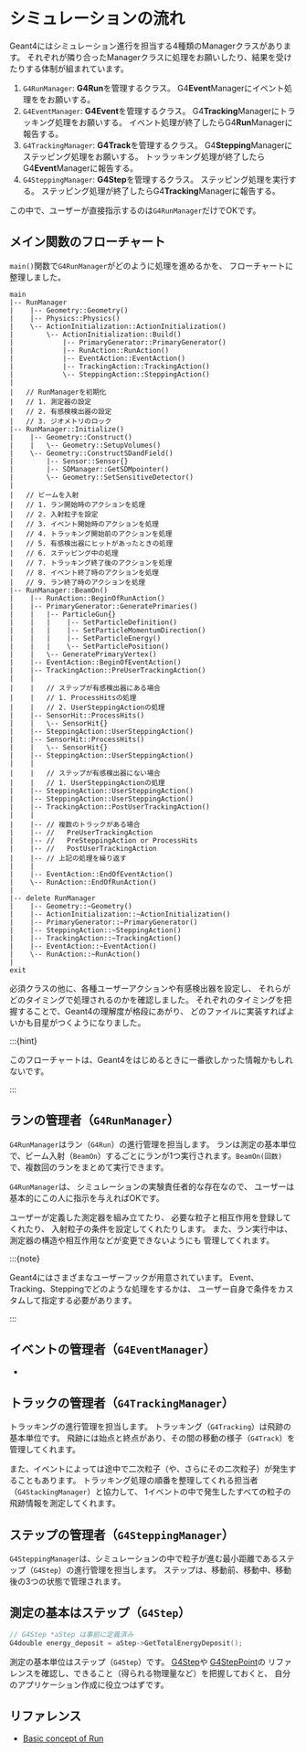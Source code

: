 # シミュレーションの流れ

Geant4にはシミュレーション進行を担当する4種類のManagerクラスがあります。
それぞれが隣り合ったManagerクラスに処理をお願いしたり、結果を受けたりする体制が組まれています。

1. ``G4RunManager``:
**G4Run**を管理するクラス。
G4**Event**Managerにイベント処理ををお願いする。
2. ``G4EventManager``:
**G4Event**を管理するクラス。
G4**Tracking**Managerにトラッキング処理をお願いする。
イベント処理が終了したらG4**Run**Managerに報告する。
3. ``G4TrackingManager``:
**G4Track**を管理するクラス。
G4**Stepping**Managerにステッピング処理をお願いする。
トッラッキング処理が終了したらG4**Event**Managerに報告する。
4. ``G4SteppingManager``:
**G4Step**を管理するクラス。
ステッピング処理を実行する。
ステッピング処理が終了したらG4**Tracking**Managerに報告する。

この中で、ユーザーが直接指示するのは``G4RunManager``だけでOKです。

## メイン関数のフローチャート

``main()``関数で``G4RunManager``がどのように処理を進めるかを、
フローチャートに整理しました。

```console
main
|-- RunManager
|    |-- Geometry::Geometry()
|    |-- Physics::Physics()
|    \-- ActionInitialization::ActionInitialization()
|        \-- ActionInitialization::Build()
|            |-- PrimaryGenerator::PrimaryGenerator()
|            |-- RunAction::RunAction()
|            |-- EventAction::EventAction()
|            |-- TrackingAction::TrackingAction()
|            \-- SteppingAction::SteppingAction()
|
|   // RunManagerを初期化
|   // 1. 測定器の設定
|   // 2. 有感検検出器の設定
|   // 3. ジオメトリのロック
|-- RunManager::Initialize()
|    |-- Geometry::Construct()
|    |   \-- Geometry::SetupVolumes()
|    \-- Geometry::ConstructSDandField()
|        |-- Sensor::Sensor{}
|        |-- SDManager::GetSDMpointer()
|        \-- Geometry::SetSensitiveDetector()
|
|   // ビームを入射
|   // 1. ラン開始時のアクションを処理
|   // 2. 入射粒子を設定
|   // 3. イベント開始時のアクションを処理
|   // 4. トラッキング開始前のアクションを処理
|   // 5. 有感検出器にヒットがあったときの処理
|   // 6. ステッピング中の処理
|   // 7. トラッキング終了後のアクションを処理
|   // 8. イベント終了時のアクションを処理
|   // 9. ラン終了時のアクションを処理
|-- RunManager::BeamOn()
|    |-- RunAction::BeginOfRunAction()
|    |-- PrimaryGenerator::GeneratePrimaries()
|    |   |-- ParticleGun{}
|    |   |    |-- SetParticleDefinition()
|    |   |    |-- SetParticleMomentumDirection()
|    |   |    |-- SetParticleEnergy()
|    |   |    \-- SetParticlePosition()
|    |   \-- GeneratePrimaryVertex()
|    |-- EventAction::BeginOfEventAction()
|    |-- TrackingAction::PreUserTrackingAction()
|    |
|    |   // ステップが有感検出器にある場合
|    |   // 1. ProcessHitsの処理
|    |   // 2. UserSteppingActionの処理
|    |-- SensorHit::ProcessHits()
|    |   \-- SensorHit{}
|    |-- SteppingAction::UserSteppingAction()
|    |-- SensorHit::ProcessHits()
|    |   \-- SensorHit{}
|    |-- SteppingAction::UserSteppingAction()
|    |
|    |   // ステップが有感検出器にない場合
|    |   // 1. UserSteppingActionの処理
|    |-- SteppingAction::UserSteppingAction()
|    |-- SteppingAction::UserSteppingAction()
|    |-- TrackingAction::PostUserTrackingAction()
|    |
|    |-- // 複数のトラックがある場合
|    |-- //   PreUserTrackingAction
|    |-- //   PreSteppingAction or ProcessHits
|    |-- //   PostUserTrackingAction
|    |-- // 上記の処理を繰り返す
|    |
|    |-- EventAction::EndOfEventAction()
|    \-- RunAction::EndOfRunAction()
|
|-- delete RunManager
|    |-- Geometry::~Geometry()
|    |-- ActionInitialization::~ActionInitialization()
|    |-- PrimaryGenerator::~PrimaryGenerator()
|    |-- SteppingAction::~SteppingAction()
|    |-- TrackingAction::~TrackingAction()
|    |-- EventAction::~EventAction()
|    \-- RunAction::~RunAction()
|
exit
```

必須クラスの他に、各種ユーザーアクションや有感検出器を設定し、
それらがどのタイミングで処理されるのかを確認しました。
それぞれのタイミングを把握することで、Geant4の理解度が格段にあがり、
どのファイルに実装すればよいかも目星がつくようになりました。

:::{hint}

このフローチャートは、Geant4をはじめるときに一番欲しかった情報かもしれないです。

:::

## ランの管理者（``G4RunManager``）

``G4RunManager``はラン（``G4Run``）の進行管理を担当します。
ランは測定の基本単位で、ビーム入射（``BeamOn``）するごとにランが1つ実行されます。``BeamOn(回数)``で、複数回のランをまとめて実行できます。

``G4RunManager``は、
シミュレーションの実験責任者的な存在なので、
ユーザーは基本的にこの人に指示を与えればOKです。

ユーザーが定義した測定器を組み立てたり、
必要な粒子と相互作用を登録してくれたり、
入射粒子の条件を設定してくれたりします。
また、ラン実行中は、測定器の構造や相互作用などが変更できないようにも
管理してくれます。

:::{note}

Geant4にはさまざまなユーザーフックが用意されています。
Event、Tracking、Steppingでどのような処理をするかは、
ユーザー自身で条件をカスタムして指定する必要があります。

:::

## イベントの管理者（``G4EventManager``）

- [](./geant4-event-manager.md)

## トラックの管理者（``G4TrackingManager``）

トラッキングの進行管理を担当します。
トラッキング（``G4Tracking``）は飛跡の基本単位です。
飛跡には始点と終点があり、その間の移動の様子（``G4Track``）を管理してくれます。

また、イベントによっては途中で二次粒子（や、さらにその二次粒子）が発生することもあります。
トラッキング処理の順番を整理してくれる担当者（``G4StackingManager``）と協力して、
1イベントの中で発生したすべての粒子の飛跡情報を測定してくれます。

## ステップの管理者（``G4SteppingManager``）

``G4SteppingManager``は、シミュレーションの中で粒子が進む最小距離であるステップ（``G4Step``）の進行管理を担当します。
ステップは、移動前、移動中、移動後の3つの状態で管理されます。

## 測定の基本はステップ（``G4Step``）

```cpp
// G4Step *aStep は事前に定義済み
G4double energy_deposit = aStep->GetTotalEnergyDeposit();
```

測定の基本単位はステップ（``G4Step``）です。
[G4Step](https://geant4.kek.jp/Reference/11.2.0/classG4Step.html)や
[G4StepPoint](https://geant4.kek.jp/Reference/11.2.0/classG4StepPoint.html)の
リファレンスを確認し、できること（得られる物理量など）を把握しておくと、
自分のアプリケーション作成に役立つはずです。

## リファレンス

- [Basic concept of Run](https://geant4-userdoc.web.cern.ch/UsersGuides/ForApplicationDeveloper/html/Fundamentals/run.html)

